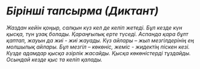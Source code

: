 # *Бірінші тапсырма (Диктант)*

*Жаздан кейін қоңыр, салқын күз кел де келіп жетеді. Бұл кезде күн қысқа, түн ұзақ болады. Қараңғылық ерте түседі. Аспанда қара бұлт қаптап, жауын да жиі - жиі жауады. Күз айлары – жыл мезгілдерінің ең молшылық айлары. Бұл мезгіл – көкөніс, жеміс - жидектің піскен кезі. Күзде адамдар қысқа әзірлік жасайды. Қысқа көкөністерді тұздайды. Осындай кезде қыс та келіп қалады.*
